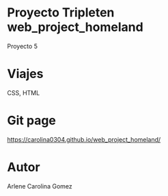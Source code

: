 # Proyecto Tripleten web_project_homeland

Proyecto 5

# Viajes

CSS, HTML

# Git page

https://carolina0304.github.io/web_project_homeland/

# Autor

Arlene Carolina Gomez
